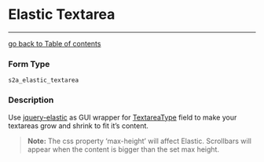 # Elastic Textarea
---------------------------------------

[go back to Table of contents][back-to-index]

[back-to-index]: https://github.com/symfony2admingenerator/FormExtensionsBundle/blob/master/Resources/doc/documentation.md

[jquery-elastic]: http://unwrongest.com/projects/elastic/
[symfony-textareatype]: http://symfony.com/doc/current/reference/forms/types/textarea.html

### Form Type

 `s2a_elastic_textarea`

### Description

Use [jquery-elastic] as GUI wrapper for [TextareaType][symfony-textareatype] field
to make your textareas grow and shrink to fit it’s content.

> **Note:** The css property ‘max-height’ will affect Elastic. Scrollbars will appear when the content is bigger than the set max height.
